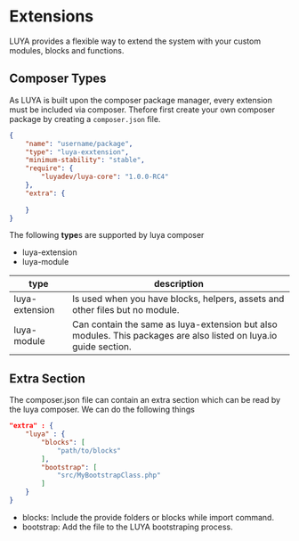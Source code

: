 # Extensions

LUYA provides a flexible way to extend the system with your custom modules, blocks and functions.

## Composer Types

As LUYA is built upon the composer package manager, every extension must be included via composer. Thefore first create your own composer package by creating a `composer.json` file.

```json
{
    "name": "username/package",
    "type": "luya-exxtension",
    "minimum-stability": "stable",
    "require": {
        "luyadev/luya-core": "1.0.0-RC4"
    },
    "extra": {
    
    }
}
```

The following **type**s are supported by luya composer

+ luya-extension
+ luya-module

|type|description
|----|----------
|luya-extension|Is used when you have blocks, helpers, assets and other files but no module.
|luya-module|Can contain the same as luya-extension but also modules. This packages are also listed on luya.io guide section.

## Extra Section

The composer.json file can contain an extra section which can be read by the luya composer. We can do the following things

```json
"extra" : {
    "luya" : {
        "blocks": [
            "path/to/blocks"
        ],
        "bootstrap": [
            "src/MyBootstrapClass.php"
        ]
    }
}
```

+ blocks: Include the provide folders or blocks while import command.
+ bootstrap: Add the file to the LUYA bootstraping process.